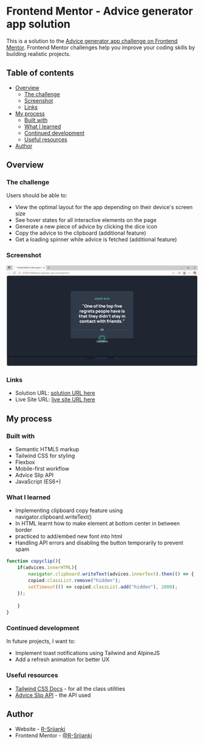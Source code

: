# Frontend Mentor - Advice generator app solution

This is a solution to the [Advice generator app challenge on Frontend Mentor](https://www.frontendmentor.io/challenges/advice-generator-app-QdUG-13db). Frontend Mentor challenges help you improve your coding skills by building realistic projects.

## Table of contents

- [Overview](#overview)
  - [The challenge](#the-challenge)
  - [Screenshot](#screenshot)
  - [Links](#links)
- [My process](#my-process)
  - [Built with](#built-with)
  - [What I learned](#what-i-learned)
  - [Continued development](#continued-development)
  - [Useful resources](#useful-resources)
- [Author](#author)

## Overview

### The challenge

Users should be able to:

- View the optimal layout for the app depending on their device's screen size
- See hover states for all interactive elements on the page
- Generate a new piece of advice by clicking the dice icon
- Copy the advice to the clipboard (additional feature)
- Get a loading spinner while advice is fetched (additional feature)

### Screenshot

![Screenshot of page](/advice-generator-app-main/images/Screenshot%202025-08-04%20172713.png)

### Links

- Solution URL: [solution URL here](https://www.frontendmentor.io/solutions/responsive-using-css-flex-copy-advice-Bt-9gtONx9)
- Live Site URL: [live site URL here](https://r-srijanki.github.io/Advice/)

## My process

### Built with

- Semantic HTML5 markup
- Tailwind CSS for styling
- Flexbox
- Mobile-first workflow
- Advice Slip API 
- JavaScript (ES6+)


### What I learned

- Implementing clipboard copy feature using navigator.clipboard.writeText()
- In HTML learnt how to make element at bottom center in between border
- practiced to add/embed new font into html
- Handling API errors and disabling the button temporarily to prevent spam


```js
function copyclip(){
    if(advices.innerHTML){
        navigator.clipboard.writeText(advices.innerText).then(() => {
        copied.classList.remove("hidden");
        setTimeout(() => copied.classList.add("hidden"), 2000);
    });

    }
}
```

### Continued development

In future projects, I want to:
- Implement toast notifications using Tailwind and AlpineJS
- Add a refresh animation for better UX


### Useful resources

- [Tailwind CSS Docs](https://tailwindcss.com/docs/installation/using-vite) - for all the class utilities
- [Advice Slip API](https://api.adviceslip.com/) - the API used


## Author

- Website - [R-Srijanki](https://github.com/R-Srijanki)
- Frontend Mentor - [@R-Srijanki](https://www.frontendmentor.io/profile/R-Srijanki)

